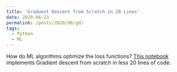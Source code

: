 ```yaml
---
title: 'Graduent Descent from Scratch in 20 Lines'
date: 2020-06-23
permalink: /posts/2020/06/gd/
tags:
  - Python
  - ML
---
```


How do ML algorithms optimize the loss functions? 
[This notebook](https://nbviewer.jupyter.org/github/rakash/Posts/blob/master/Gradient%20Descent%20From%20Scratch%20%281%29.ipynb) implements Gradient descent from scratch in less 20 lines of code.
